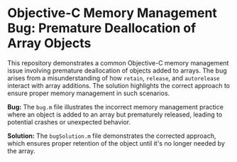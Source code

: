 # Objective-C Memory Management Bug: Premature Deallocation of Array Objects

This repository demonstrates a common Objective-C memory management issue involving premature deallocation of objects added to arrays.  The bug arises from a misunderstanding of how `retain`, `release`, and `autorelease` interact with array additions.  The solution highlights the correct approach to ensure proper memory management in such scenarios.

**Bug:**
The `bug.m` file illustrates the incorrect memory management practice where an object is added to an array but prematurely released, leading to potential crashes or unexpected behavior.

**Solution:**
The `bugSolution.m` file demonstrates the corrected approach, which ensures proper retention of the object until it's no longer needed by the array.